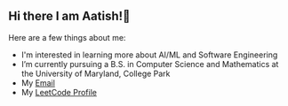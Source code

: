 ## Hi there I am Aatish!👋

Here are a few things about me:

- I'm interested in learning more about AI/ML and Software Engineering
- I’m currently pursuing a B.S. in Computer Science and Mathematics at the University of Maryland, College Park
- My [Email](mailto:aatishgupta.edu@gmail.com)  
- My [LeetCode Profile](https://leetcode.com/u/aatishgupta25/)
